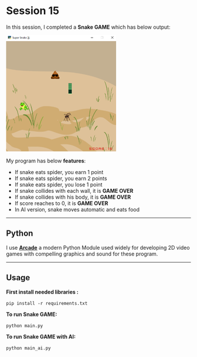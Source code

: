 # Session 15

In this session, I completed a **Snake GAME** which has below output:
  
<img src="photos\Untitled.png" width="300">


My program has below **features**:

- If snake eats spider, you earn 1 point
- If snake eats spider, you earn 2 points
- If snake eats spider, you lose 1 point
- If snake collides with each wall, it is **GAME OVER**
- If snake collides with his body, it is **GAME OVER**
- If score reaches to 0, it is **GAME OVER** 
- In AI version, snake moves automatic and eats food



---
## Python

I use [**Arcade**](https://api.arcade.academy/en/latest/get_started.html) a modern Python Module used widely for developing 2D video games with compelling graphics and sound for these program.

---
## Usage

**First install needed libraries :**
```
pip install -r requirements.txt
```

**To run Snake GAME:**

```
python main.py
```
**To run Snake GAME with AI:**

```
python main_ai.py
```


